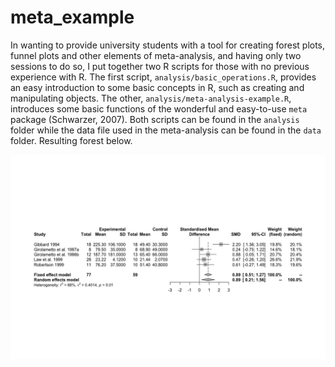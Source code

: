 # meta_example

In wanting to provide university students with a tool for creating forest plots, funnel plots and other elements of meta-analysis, and having only two sessions to do so, I put together two R scripts for those with no previous experience with R. The first script, `analysis/basic_operations.R`, provides an easy introduction to some basic concepts in R, such as creating and manipulating objects. The other, `analysis/meta-analysis-example.R`, introduces some basic functions of the wonderful and easy-to-use `meta` package (Schwarzer, 2007). Both scripts can be found in the `analysis` folder while the data file used in the meta-analysis can be found in the `data` folder. Resulting forest below.

![](images/law_fig3_forest.jpeg)